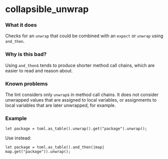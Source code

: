# collapsible_unwrap

### What it does

Checks for an `unwrap` that could be combined with an `expect` or `unwrap` using `and_then`.

### Why is this bad?

Using `and_then`s tends to produce shorter method call chains, which are easier to read and
reason about.

### Known problems

The lint considers only `unwrap`s in method call chains. It does not consider unwrapped
values that are assigned to local variables, or assignments to local variables that are
later unwrapped, for example.

### Example

```rust,no_run
let package = toml.as_table().unwrap().get("package").unwrap();
```

Use instead:

```rust,no_run
let package = toml.as_table().and_then(|map| map.get("package")).unwrap();
```

